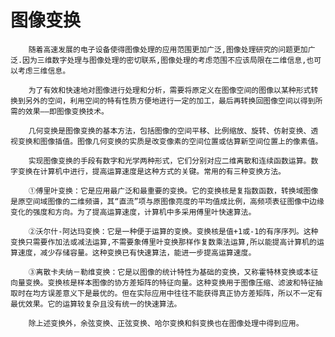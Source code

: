 # 图像变换

        随着高速发展的电子设备使得图像处理的应用范围更加广泛,图像处理研究的问题更加广泛.因为三维数字处理与图像处理的密切联系,图像处理的考虑范围不应该局限在二维信息,也可以考虑三维信息。

        为了有效和快速地对图像进行处理和分析，需要将原定义在图像空间的图像以某种形式转换到另外的空间，利用空间的特有性质方便地进行一定的加工，最后再转换回图像空间以得到所需的效果——即图像变换技术。

        几何变换是图像变换的基本方法，包括图像的空间平移、比例缩放、旋转、仿射变换、透视变换和图像插值。图像几何变换的实质是改变像素的空间位置或估算新空间位置上的像素值。

        实现图像变换的手段有数字和光学两种形式，它们分别对应二维离散和连续函数运算。数字变换在计算机中进行，提高运算速度是这种方式的关键。常用的有三种变换方法。

        ①傅里叶变换：它是应用最广泛和最重要的变换。它的变换核是复指数函数，转换域图像是原空间域图像的二维频谱，其“直流”项与原图像亮度的平均值成比例，高频项表征图像中边缘变化的强度和方向。为了提高运算速度，计算机中多采用傅里叶快速算法。

        ②沃尔什-阿达玛变换：它是一种便于运算的变换。变换核是值+1或-1的有序序列。这种变换只需要作加法或减法运算,不需要象傅里叶变换那样作复数乘法运算,所以能提高计算机的运算速度，减少存储容量。这种变换已有快速算法，能进一步提高运算速度。

        ③离散卡夫纳－勒维变换：它是以图像的统计特性为基础的变换，又称霍特林变换或本征向量变换。变换核是样本图像的协方差矩阵的特征向量。这种变换用于图像压缩、滤波和特征抽取时在均方误差意义下是最优的。但在实际应用中往往不能获得真正协方差矩阵，所以不一定有最优效果。它的运算较复杂且没有统一的快速算法。

        除上述变换外，余弦变换、正弦变换、哈尔变换和斜变换也在图像处理中得到应用。

